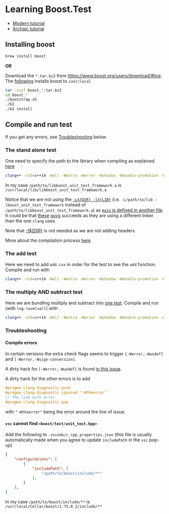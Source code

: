 # Learning Boost.Test

- [Modern tutorial](https://www.boost.org/doc/libs/1_75_0/libs/test/doc/html/index.html)
- [Archaic tutorial](https://www.boost.org/doc/libs/1_45_0/libs/test/doc/html/tutorials/hello-the-testing-world.html)

## Installing boost

```sh
brew install boost
```

**OR**

Download the `*.tar.bz2` from https://www.boost.org/users/download/#live.
The [following](https://www.boost.org/doc/libs/1_75_0/libs/test/doc/html/boost_test/adv_scenarios/build_utf.html) installs boost to `/usr/local`

```sh
tar -xvzf boost_*.tar.bz2
cd boost_*
./bootstrap.sh
./b2
./b2 install
```

## Compile and run test

If you get any errors, see [Troubleshooting](#Troubleshooting) below.

### The stand alone test

One need to specify the path to the library when compiling as explained [here](https://cppsecrets.com/users/14249710697121115114971069748525564103109971051084699111109/C00-BoostTest.php)

```sh
clang++ -std=c++14 -Wall -Wextra -Werror -Wshadow -Wdouble-promotion -Wformat=2 -Wundef -Wconversion -g3 -Os test_stand_alone.cxx /path/to/libboost_unit_test_framework.a -o test_stand_alone && ./test_stand_alone
```

In my case `/path/to/libboost_unit_test_framework.a` is `/usr/local/lib/libboost_unit_test_framework.a`

Notice that we are not using the [`-L${DIR} -l${LIB}`](https://www.rapidtables.com/code/linux/gcc/gcc-l.html) (i.e. `-L/path/to/lib -lboost_unit_test_framework` instead of `/path/to/libboost_unit_test_framework.a`) as [`main` is defined in another file](https://stackoverflow.com/questions/550455/compile-error-undefined-symbols-main-referenced-from-start-in-crt1-10-5-o). It could be that [these](https://stackoverflow.com/questions/33143345/boosttest-compiling-and-running-a-hello-world-program) [guys](https://stackoverflow.com/questions/9881288/compiling-a-boost-test-with-cmake) succeeds as they are using a different linker than the one `clang` uses.

Note that [-I${DIR}](https://www.rapidtables.com/code/linux/gcc/gcc-i.html) is not needed as we are not adding headers

More about the compilation process [here](https://medium.com/@dreamanip/c-static-library-and-dynamic-library-d7803ae8eef5)

### The add test

Here we need to add `add.cxx` in order for the test to see the `add` function. Compile and run with

```sh
clang++ -std=c++14 -Wall -Wextra -Werror -Wshadow -Wdouble-promotion -Wformat=2 -Wundef -Wconversion -g3 -Os test_add.cxx add.cxx /usr/local/lib/libboost_unit_test_framework.a -o test_add && ./test_add
```

### The multiply AND subtract test

Here we are bundling multiply and subtract into [one test](https://stackoverflow.com/questions/57168152/boost-unit-test-in-separate-cpp-files). Compile and run (with `log-level=all`) with

```sh
clang++ -std=c++14 -Wall -Wextra -Werror -Wshadow -Wdouble-promotion -Wformat=2 -Wundef -Wconversion -g3 -Os test_main_subtract_multiply.cxx test_subtract.cxx subtract.cxx test_multiply.cxx multiply.cxx /usr/local/lib/libboost_unit_test_framework.a -o test_subtract_multiply && ./test_subtract_multiply -l all
```

### Troubleshooting

#### Compile errors

In certain versions the extra check flags seems to trigger `[-Werror,-Wundef]` and `[-Werror,-Wsign-conversion]`.

A dirty hack for `[-Werror,-Wundef]` is found [in this issue](https://github.com/boostorg/config/issues/322).

A dirty hack for the other errors is to add

```c++
#pragma clang diagnostic push
#pragma clang diagnostic ignored "-Wtheerror"
// The line with error
#pragma clang diagnostic pop
```

with `"-Wtheerror"` being the error around the line of issue.

#### `vsc` cannot find `<boost/test/unit_test.hpp>`

Add the following to `.vscode/c_cpp_properties.json` (this file is usually automatically made when you agree to update `includePath` in the `vsc` pop-up)

```json
{
    "configurations": [
        {
            "includePath": [
                "/path/to/boost/include/**"
            ],
        }
    ],
}
```

In my case `/path/to/boost/include/**` is `/usr/local/Cellar/boost/1.75.0_2/include/**`

